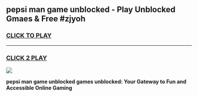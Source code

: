 
## pepsi man game unblocked - Play Unblocked Gmaes & Free #zjyoh
<h3>
<a href="https://news.freeplayer.one?title=pepsi_man_game_unblocked&ref=24F">CLICK TO PLAY</a></h3>
<hr>

<h3>
<a href="https://news.freeplayer.one?title=pepsi_man_game_unblocked&ref=24F">CLICK 2 PLAY</a>
  
</h3>

<a href="https://news.freeplayer.one?title=pepsi_man_game_unblocked&ref=24F/"><img src="https://clearcache.store/games.png"></a>


**pepsi man game unblocked games unblocked: Your Gateway to Fun and Accessible Online Gaming**
